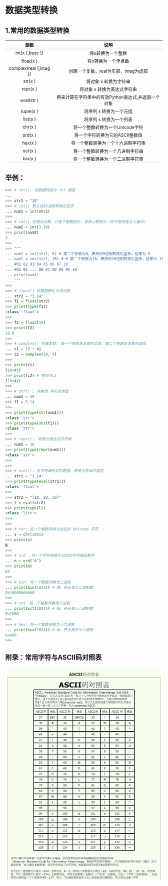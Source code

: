 # 数据类型转换

## 1.常用的数据类型转换

|          函数          |                        说明                         |
| :--------------------: | :-------------------------------------------------: |
|    int(x [,base ])     |                  将x转换为一个整数                  |
|       float(x )        |                 将x转换为一个浮点数                 |
| complex(real [,imag ]) |        创建一个复数，real为实部，imag为虚部         |
|        str(x )         |                将对象 x 转换为字符串                |
|        repr(x )        |             将对象 x 转换为表达式字符串             |
|       eval(str )       | 用来计算在字符串中的有效Python表达式,并返回一个对象 |
|       tuple(s )        |               将序列 s 转换为一个元组               |
|        list(s )        |               将序列 s 转换为一个列表               |
|        chr(x )         |           将一个整数转换为一个Unicode字符           |
|        ord(x )         |           将一个字符转换为它的ASCII整数值           |
|        hex(x )         |         将一个整数转换为一个十六进制字符串          |
|        oct(x )         |          将一个整数转换为一个八进制字符串           |
|        bin(x )         |          将一个整数转换为一个二进制字符串           |

## 举例：

```python
>>> # int(): 将数据转换为 int 类型
... 
>>> str1 = "10"
>>> # int() 默认按10进制转换后显示
... num1 = int(str1)
>>> 
>>> # int() 处理浮点数，只留下整数部分，舍弃小数部分（并不是四舍五入操作）
... num2 = int(3.74)
>>> print(num2)
3
>>> 
>>> """
... num1 = int(str1, 8) # 第二个参数为8，表示按8进制转换后显示，结果为 8
... num1 = int(str1, 16) # # 第二个参数为16，表示按16进制转换后显示，结果为 16
... #01 02 03 04 05 06 07 10
... #01 02 ... 0B 0C 0D 0E 0F 10
... print(num1)
... """
>>> 
>>> # float() 将数据转化为浮点数
... str2 = "3.14"
>>> f1 = float(str2)
>>> print(type(f1))
<class 'float'>
>>> 
>>> f2 = float(10)
>>> print(f2)
10.0
>>> 
>>> # complex() 创建复数: 第一个参数是复数的实部，第二个参数是复数的虚部
... c1 = 10 + 4j
>>> c2 = complex(10, 4)
>>> 
>>> print(c1)
(10+4j)
>>> print(c2) # 等同与c1
(10+4j)
>>> 
>>> # str() : 转换为 字符串类型
... num1 = 10
>>> f1 = 3.14
>>> 
>>> print(type(str(num1)))
<class 'str'>
>>> print(type(str(f1)))
<class 'str'>
>>> 
>>> # repr()： 转换为表达式字符串
... num1 = 10
>>> print(type(repr(num1)))
<class 'str'>
>>> 
>>> 
>>> # eval(): 将字符串形式的数据，转换为原本的类型
... str1 = "3.14"
>>> print(type(eval(str1)))
<class 'float'>
>>> 
>>> str2 = "[10, 20, 30]"
>>> l = eval(str2)
>>> print(type(l))
<class 'list'>
>>> 
>>> 
>>> # chr: 将一个整数转换为对应的 Unicode 字符
... s = chr(1065)
>>> print(s)
Щ
>>> 
>>> # ord ：将一个字符转换为对应的字符编码数字
... n = ord("A")
>>> print(n)
65
>>> 
>>> # bin: 将一个整数转换为二进制
... print(bin(1024)) # 0b 开头表示二进制数
0b10000000000
>>> 
>>> # oct：将一个整数转换为八进制
... print(oct(1024)) # 0o 开头表示八进制数
0o2000
>>> 
>>> # hex: 将一个整数转换为十六进制
... print(hex(1024)) # 0x 开头表示十六进制
0x400
>>>
```

## 附录：常用字符与ASCII码对照表

![常用字符与ASCII码对照表](../src/1.python基础知识/ASCII码对照表.jpg)